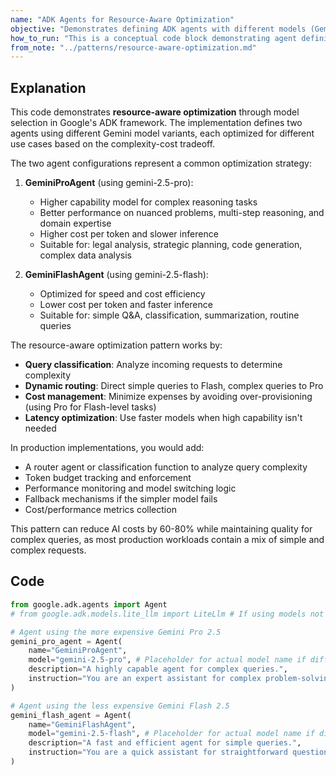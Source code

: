 ```yaml
---
name: "ADK Agents for Resource-Aware Optimization"
objective: "Demonstrates defining ADK agents with different models (Gemini Pro and Flash) for resource-aware optimization."
how_to_run: "This is a conceptual code block demonstrating agent definition within the Google ADK framework. It is not directly runnable as a standalone script without a full ADK environment setup."
from_note: "../patterns/resource-aware-optimization.md"
---
```


## Explanation

This code demonstrates **resource-aware optimization** through model selection in Google's ADK framework. The implementation defines two agents using different Gemini model variants, each optimized for different use cases based on the complexity-cost tradeoff.

The two agent configurations represent a common optimization strategy:

1. **GeminiProAgent** (using gemini-2.5-pro):
   - Higher capability model for complex reasoning tasks
   - Better performance on nuanced problems, multi-step reasoning, and domain expertise
   - Higher cost per token and slower inference
   - Suitable for: legal analysis, strategic planning, code generation, complex data analysis

2. **GeminiFlashAgent** (using gemini-2.5-flash):
   - Optimized for speed and cost efficiency
   - Lower cost per token and faster inference
   - Suitable for: simple Q&A, classification, summarization, routine queries

The resource-aware optimization pattern works by:
- **Query classification**: Analyze incoming requests to determine complexity
- **Dynamic routing**: Direct simple queries to Flash, complex queries to Pro
- **Cost management**: Minimize expenses by avoiding over-provisioning (using Pro for Flash-level tasks)
- **Latency optimization**: Use faster models when high capability isn't needed

In production implementations, you would add:
- A router agent or classification function to analyze query complexity
- Token budget tracking and enforcement
- Performance monitoring and model switching logic
- Fallback mechanisms if the simpler model fails
- Cost/performance metrics collection

This pattern can reduce AI costs by 60-80% while maintaining quality for complex queries, as most production workloads contain a mix of simple and complex requests.

## Code

```python
from google.adk.agents import Agent
# from google.adk.models.lite_llm import LiteLlm # If using models not directly supported by ADK's default Agent

# Agent using the more expensive Gemini Pro 2.5
gemini_pro_agent = Agent(
    name="GeminiProAgent",
    model="gemini-2.5-pro", # Placeholder for actual model name if different
    description="A highly capable agent for complex queries.",
    instruction="You are an expert assistant for complex problem-solving."
)

# Agent using the less expensive Gemini Flash 2.5
gemini_flash_agent = Agent(
    name="GeminiFlashAgent",
    model="gemini-2.5-flash", # Placeholder for actual model name if different
    description="A fast and efficient agent for simple queries.",
    instruction="You are a quick assistant for straightforward questions."
)
```
